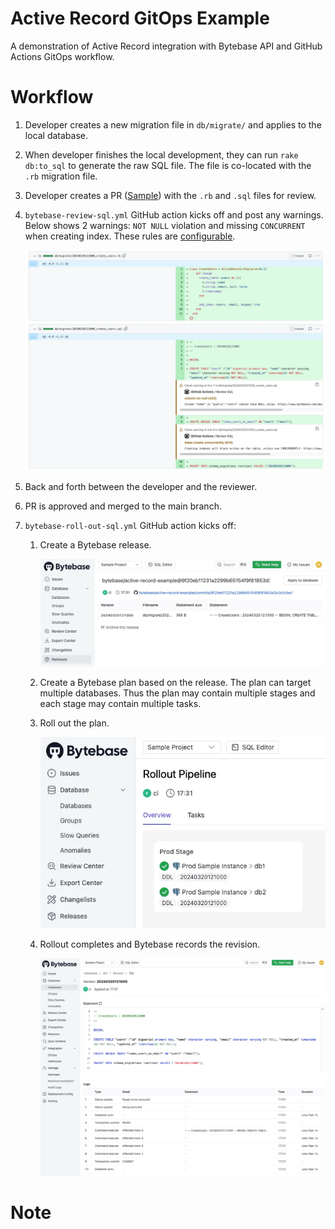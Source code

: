 # Active Record GitOps Example

A demonstration of Active Record integration with Bytebase API and GitHub Actions GitOps workflow.

# Workflow

1. Developer creates a new migration file in `db/migrate/` and applies to the local database.
1. When developer finishes the local development, they can run `rake db:to_sql` to generate the raw SQL file. The file
   is co-located with the `.rb` migration file.
1. Developer creates a PR ([Sample](https://github.com/bytebase/active-record-example/pull/5/files)) with the `.rb` and `.sql` files for review.
1. `bytebase-review-sql.yml` GitHub action kicks off and post any warnings. Below shows 2 warnings: `NOT NULL` violation and missing `CONCURRENT` when creating index. These rules are [configurable](https://www.bytebase.com/docs/sql-review/review-rules/).

   ![sql-review](https://raw.githubusercontent.com/bytebase/active-record-example/refs/heads/main/assets/sql-review.webp)

1. Back and forth between the developer and the reviewer.
1. PR is approved and merged to the main branch.
1. `bytebase-roll-out-sql.yml` GitHub action kicks off:

   1. Create a Bytebase release.

      ![release](https://raw.githubusercontent.com/bytebase/active-record-example/refs/heads/main/assets/release.webp)

   1. Create a Bytebase plan based on the release. The plan can target multiple databases. Thus the plan may contain multiple stages and each stage may contain multiple tasks.

   1. Roll out the plan.

      ![rollout](https://raw.githubusercontent.com/bytebase/active-record-example/refs/heads/main/assets/rollout.webp)

   1. Rollout completes and Bytebase records the revision.

      ![revision](https://raw.githubusercontent.com/bytebase/active-record-example/refs/heads/main/assets/revision.webp)

# Note
